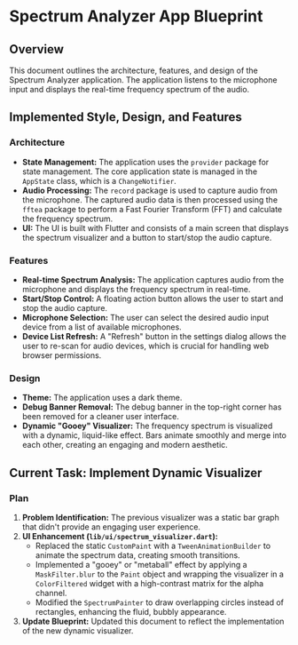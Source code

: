 # Spectrum Analyzer App Blueprint

## Overview

This document outlines the architecture, features, and design of the Spectrum Analyzer application. The application listens to the microphone input and displays the real-time frequency spectrum of the audio.

## Implemented Style, Design, and Features

### Architecture
- **State Management:** The application uses the `provider` package for state management. The core application state is managed in the `AppState` class, which is a `ChangeNotifier`.
- **Audio Processing:** The `record` package is used to capture audio from the microphone. The captured audio data is then processed using the `fftea` package to perform a Fast Fourier Transform (FFT) and calculate the frequency spectrum.
- **UI:** The UI is built with Flutter and consists of a main screen that displays the spectrum visualizer and a button to start/stop the audio capture.

### Features
- **Real-time Spectrum Analysis:** The application captures audio from the microphone and displays the frequency spectrum in real-time.
- **Start/Stop Control:** A floating action button allows the user to start and stop the audio capture.
- **Microphone Selection:** The user can select the desired audio input device from a list of available microphones.
- **Device List Refresh:** A "Refresh" button in the settings dialog allows the user to re-scan for audio devices, which is crucial for handling web browser permissions.

### Design
- **Theme:** The application uses a dark theme.
- **Debug Banner Removal:** The debug banner in the top-right corner has been removed for a cleaner user interface.
- **Dynamic "Gooey" Visualizer:** The frequency spectrum is visualized with a dynamic, liquid-like effect. Bars animate smoothly and merge into each other, creating an engaging and modern aesthetic.

## Current Task: Implement Dynamic Visualizer

### Plan
1.  **Problem Identification:** The previous visualizer was a static bar graph that didn't provide an engaging user experience.
2.  **UI Enhancement (`lib/ui/spectrum_visualizer.dart`):**
    *   Replaced the static `CustomPaint` with a `TweenAnimationBuilder` to animate the spectrum data, creating smooth transitions.
    *   Implemented a "gooey" or "metaball" effect by applying a `MaskFilter.blur` to the `Paint` object and wrapping the visualizer in a `ColorFiltered` widget with a high-contrast matrix for the alpha channel.
    *   Modified the `SpectrumPainter` to draw overlapping circles instead of rectangles, enhancing the fluid, bubbly appearance.
3.  **Update Blueprint:** Updated this document to reflect the implementation of the new dynamic visualizer.
